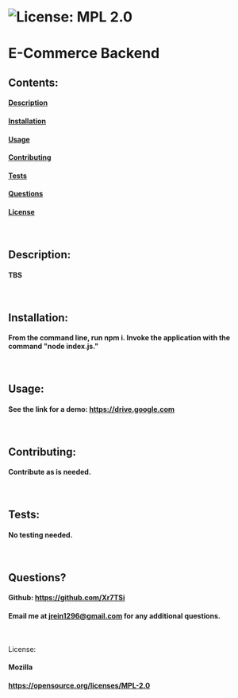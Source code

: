 
  # ![License: MPL 2.0](https://img.shields.io/badge/License-MPL%202.0-brightgreen.svg)

  # E-Commerce Backend

  ## Contents:
  #### [Description](#description:)
  #### [Installation](#installation:)
  #### [Usage](#usage;)
  #### [Contributing](#contributing:)
  #### [Tests](#tests:)
  #### [Questions](#questions:)
  #### [License](#license:)
  &nbsp;
  
  ## Description: 

  #### TBS
  &nbsp;

  ## Installation: 

  #### From the command line, run npm i. Invoke the application with the command "node index.js."
  &nbsp;

  ## Usage: 

  #### See the link for a demo: https://drive.google.com
  &nbsp;

  ## Contributing: 

  #### Contribute as is needed.
  &nbsp;

  ## Tests: 

  #### No testing needed.
  &nbsp;
  
  ## Questions?

  #### Github: https://github.com/Xr7TSi
  #### Email me at jrein1296@gmail.com for any additional questions.
  &nbsp;

  License:
  #### Mozilla
  #### https://opensource.org/licenses/MPL-2.0

